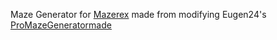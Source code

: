 Maze Generator for [Mazerex](https://github.com/kennydop/mazerex)
made from modifying Eugen24's [ProMazeGeneratormade](https://github.com/Eugen24/ProMazeGenerator)
